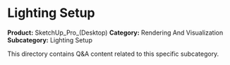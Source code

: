 # Lighting Setup

**Product:** SketchUp_Pro_(Desktop)
**Category:** Rendering And Visualization
**Subcategory:** Lighting Setup

This directory contains Q&A content related to this specific subcategory.
